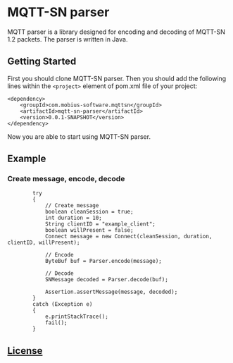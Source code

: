 # MQTT-SN parser

MQTT parser is a library designed for encoding and decoding of MQTT-SN 1.2 packets. The parser is written in Java.

## Getting Started

First you should clone MQTT-SN parser. Then you should add the following lines within the `<project>` element of pom.xml file of your project:

```
<dependency>
	<groupId>com.mobius-software.mqttsn</groupId>
	<artifactId>mqtt-sn-parser</artifactId>
	<version>0.0.1-SNAPSHOT</version>
</dependency>
```
Now you are able to start using MQTT-SN parser.

## Example

### Create message, encode, decode

```
		try
		{
			// Create message
			boolean cleanSession = true;
			int duration = 10;
			String clientID = "example_client";
			boolean willPresent = false;
			Connect message = new Connect(cleanSession, duration, clientID, willPresent);

			// Encode
			ByteBuf buf = Parser.encode(message);

			// Decode
			SNMessage decoded = Parser.decode(buf);

			Assertion.assertMessage(message, decoded);
		}
		catch (Exception e)
		{
			e.printStackTrace();
			fail();
		}

```
## [License](LICENSE.md)
